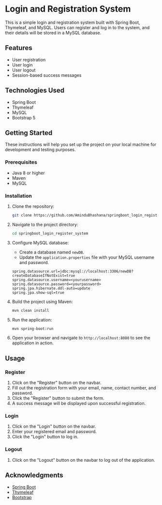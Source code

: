 # Login and Registration System

This is a simple login and registration system built with Spring Boot, Thymeleaf, and MySQL. Users can register and log in to the system, and their details will be stored in a MySQL database.

## Features

- User registration
- User login
- User logout
- Session-based success messages

## Technologies Used

- Spring Boot
- Thymeleaf
- MySQL
- Bootstrap 5

## Getting Started

These instructions will help you set up the project on your local machine for development and testing purposes.

### Prerequisites

- Java 8 or higher
- Maven
- MySQL

### Installation

1. Clone the repository:
    ```bash
    git clone https://github.com/AminduBhashana/springboot_login_register_system.git
    ```

2. Navigate to the project directory:
    ```bash
    cd springboot_login_register_system
    ```

3. Configure MySQL database:
    - Create a database named `newDB`.
    - Update the `application.properties` file with your MySQL username and password.

    ```properties
    spring.datasource.url=jdbc:mysql://localhost:3306/newDB?createDatabaseIfNotExist=true
    spring.datasource.username=<yourusername>
    spring.datasource.password=<yourpassword>
    spring.jpa.hibernate.ddl-auto=update
    spring.jpa.show-sql=true
    ```

4. Build the project using Maven:
    ```bash
    mvn clean install
    ```

5. Run the application:
    ```bash
    mvn spring-boot:run
    ```

6. Open your browser and navigate to `http://localhost:8080` to see the application in action.

## Usage

### Register

1. Click on the "Register" button on the navbar.
2. Fill out the registration form with your email, name, contact number, and password.
3. Click the "Register" button to submit the form.
4. A success message will be displayed upon successful registration.

### Login

1. Click on the "Login" button on the navbar.
2. Enter your registered email and password.
3. Click the "Login" button to log in.

### Logout

1. Click on the "Logout" button on the navbar to log out of the application.

## Acknowledgments

- [Spring Boot](https://spring.io/projects/spring-boot)
- [Thymeleaf](https://www.thymeleaf.org/)
- [Bootstrap](https://getbootstrap.com/)
